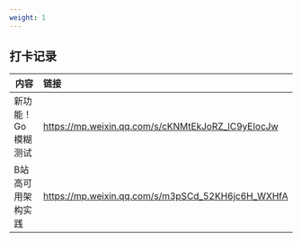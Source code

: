```yaml
---
weight: 1
---
```


## 打卡记录

| 内容                    | 链接                                                         |
| ----------------------- | :----------------------------------------------------------- |
| 新功能！Go 模糊测试     | https://mp.weixin.qq.com/s/cKNMtEkJoRZ_lC9yEIocJw            |
| B站高可用架构实践       | https://mp.weixin.qq.com/s/m3pSCd_52KH6jc6H_WXHfA            |

